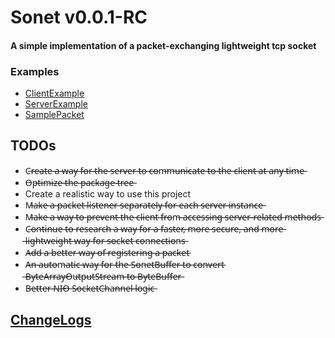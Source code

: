 # Sonet v0.0.1-RC
#### A simple implementation of a packet-exchanging lightweight tcp socket

### Examples
- [ClientExample](https://github.com/dolphin2410/sonet/tree/main/core/src/main/java/io/github/teamcheeze/sonet/sample/ClientApplication.java)
- [ServerExample](https://github.com/dolphin2410/sonet/tree/main/core/src/main/java/io/github/teamcheeze/sonet/sample/ServerApplication.java)
- [SamplePacket](https://github.com/dolphin2410/sonet/tree/main/core/src/main/java/io/github/teamcheeze/sonet/sample/SamplePacket.java)

## TODOs
- C̶r̶e̶a̶t̶e̶ ̶a̶ ̶w̶a̶y̶ ̶f̶o̶r̶ ̶t̶h̶e̶ ̶s̶e̶r̶v̶e̶r̶ ̶t̶o̶ ̶c̶o̶m̶m̶u̶n̶i̶c̶a̶t̶e̶ ̶t̶o̶ ̶t̶h̶e̶ ̶c̶l̶i̶e̶n̶t̶ ̶a̶t̶ ̶a̶n̶y̶ ̶t̶i̶m̶e̶
- O̶p̶t̶i̶m̶i̶z̶e̶ ̶t̶h̶e̶ ̶p̶a̶c̶k̶a̶g̶e̶ ̶t̶r̶e̶e̶
- Create a realistic way to use this project
- M̶a̶k̶e̶ ̶a̶ ̶p̶a̶c̶k̶e̶t̶ ̶l̶i̶s̶t̶e̶n̶e̶r̶ ̶s̶e̶p̶a̶r̶a̶t̶e̶l̶y̶ ̶f̶o̶r̶ ̶e̶a̶c̶h̶ ̶s̶e̶r̶v̶e̶r̶ ̶i̶n̶s̶t̶a̶n̶c̶e̶
- M̶a̶k̶e̶ ̶a̶ ̶w̶a̶y̶ ̶t̶o̶ ̶p̶r̶e̶v̶e̶n̶t̶ ̶t̶h̶e̶ ̶c̶l̶i̶e̶n̶t̶ ̶f̶r̶o̶m̶ ̶a̶c̶c̶e̶s̶s̶i̶n̶g̶ ̶s̶e̶r̶v̶e̶r̶-̶r̶e̶l̶a̶t̶e̶d̶ ̶m̶e̶t̶h̶o̶d̶s̶
- C̶o̶n̶t̶i̶n̶u̶e̶ ̶t̶o̶ ̶r̶e̶s̶e̶a̶r̶c̶h̶ ̶a̶ ̶w̶a̶y̶ ̶f̶o̶r̶ ̶a̶ ̶f̶a̶s̶t̶e̶r̶,̶ ̶m̶o̶r̶e̶ ̶s̶e̶c̶u̶r̶e̶,̶ ̶a̶n̶d̶ ̶m̶o̶r̶e̶ ̶l̶i̶g̶h̶t̶w̶e̶i̶g̶h̶t̶ ̶w̶a̶y̶ ̶f̶o̶r̶ ̶s̶o̶c̶k̶e̶t̶ ̶c̶o̶n̶n̶e̶c̶t̶i̶o̶n̶s̶
- A̶d̶d̶ ̶a̶ ̶b̶e̶t̶t̶e̶r̶ ̶w̶a̶y̶ ̶o̶f̶ ̶r̶e̶g̶i̶s̶t̶e̶r̶i̶n̶g̶ ̶a̶ ̶p̶a̶c̶k̶e̶t̶
- A̶n̶ ̶a̶u̶t̶o̶m̶a̶t̶i̶c̶ ̶w̶a̶y̶ ̶f̶o̶r̶ ̶t̶h̶e̶ ̶S̶o̶n̶e̶t̶B̶u̶f̶f̶e̶r̶ ̶t̶o̶ ̶c̶o̶n̶v̶e̶r̶t̶ ̶B̶y̶t̶e̶A̶r̶r̶a̶y̶O̶u̶t̶p̶u̶t̶S̶t̶r̶e̶a̶m̶ ̶t̶o̶ ̶B̶y̶t̶e̶B̶u̶f̶f̶e̶r̶
- B̶e̶t̶t̶e̶r̶ ̶N̶I̶O̶ ̶S̶o̶c̶k̶e̶t̶C̶h̶a̶n̶n̶e̶l̶ ̶l̶o̶g̶i̶c̶

## [ChangeLogs](./CHANGELOGS.md)
